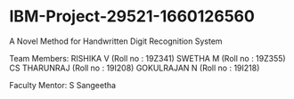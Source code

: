 # IBM-Project-29521-1660126560
A Novel Method for Handwritten Digit Recognition System

Team Members:
RISHIKA V (Roll no : 19Z341)
SWETHA M (Roll no : 19Z355)
CS THARUNRAJ (Roll no : 19I208)
GOKULRAJAN N (Roll no : 19I218)

Faculty Mentor:
S Sangeetha
